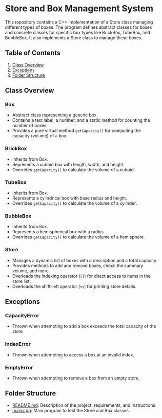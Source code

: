 # Store and Box Management System

This repository contains a C++ implementation of a Store class managing different types of boxes. The program defines abstract classes for boxes and concrete classes for specific box types like BrickBox, TubeBox, and BubbleBox. It also implements a Store class to manage these boxes.

## Table of Contents

1. [Class Overview](#class-overview)
2. [Exceptions](#exceptions)
3. [Folder Structure](#folder-structure)

## Class Overview

### Box

- Abstract class representing a generic box.
- Contains a text label, a number, and a static method for counting the number of boxes.
- Provides a pure virtual method `getCapacity()` for computing the capacity (volume) of a box.

### BrickBox

- Inherits from Box.
- Represents a cuboid box with length, width, and height.
- Overrides `getCapacity()` to calculate the volume of a cuboid.

### TubeBox

- Inherits from Box.
- Represents a cylindrical box with base radius and height.
- Overrides `getCapacity()` to calculate the volume of a cylinder.

### BubbleBox

- Inherits from Box.
- Represents a hemispherical box with a radius.
- Overrides `getCapacity()` to calculate the volume of a hemisphere.

### Store

- Manages a dynamic list of boxes with a description and a total capacity.
- Provides methods to add and remove boxes, check the summary volume, and more.
- Overloads the indexing operator (`[]`) for direct access to items in the store list.
- Overloads the shift-left operator (`<<`) for printing store details.

## Exceptions

### CapacityError

- Thrown when attempting to add a box exceeds the total capacity of the store.

### IndexError

- Thrown when attempting to access a box at an invalid index.

### EmptyError

- Thrown when attempting to remove a box from an empty store.

## Folder Structure

- [README.md](#): Description of the project, requirements, and instructions.
- [main.cpp](#): Main program to test the Store and Box classes.
